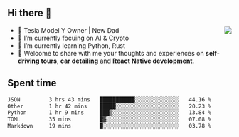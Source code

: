 ## Hi there 👋
<img align="right" src="https://github-readme-stats.vercel.app/api?username=ljunb&show_icons=true&icon_color=CE1D2D&text_color=718096&bg_color=00000000&hide_title=true&hide_border=true" />

- 🚗 Tesla Model Y Owner | New Dad
- 🔭 I’m currently focuing on AI & Crypto
- 🌱 I’m currently learning Python, Rust
- 💬 Welcome to share with me your thoughts and experiences on **self-driving tours**, **car detailing** and **React Native development**.




## Spent time
<!--START_SECTION:waka-->

```txt
JSON         3 hrs 43 mins   ███████████░░░░░░░░░░░░░░   44.16 %
Other        1 hr 42 mins    █████░░░░░░░░░░░░░░░░░░░░   20.23 %
Python       1 hr 9 mins     ███▒░░░░░░░░░░░░░░░░░░░░░   13.84 %
TOML         35 mins         █▓░░░░░░░░░░░░░░░░░░░░░░░   07.08 %
Markdown     19 mins         █░░░░░░░░░░░░░░░░░░░░░░░░   03.78 %
```

<!--END_SECTION:waka-->

